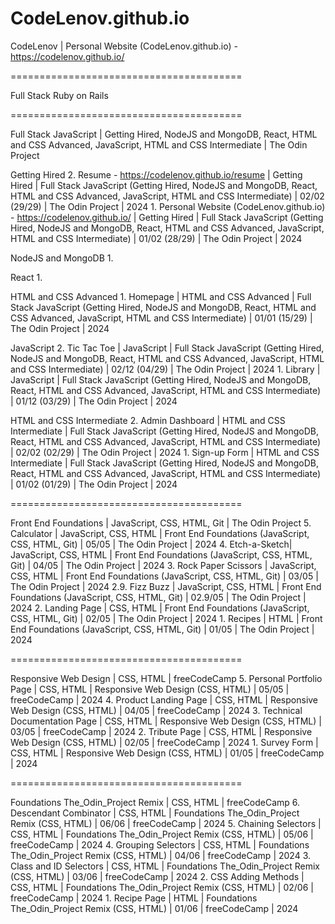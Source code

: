 # CodeLenov.github.io
CodeLenov | Personal Website (CodeLenov.github.io) - https://codelenov.github.io/

========================================

Full Stack Ruby on Rails 

========================================

Full Stack JavaScript | Getting Hired, NodeJS and MongoDB, React, HTML and CSS Advanced, JavaScript, HTML and CSS Intermediate | The Odin Project

Getting Hired
	2. Resume - https://codelenov.github.io/resume | Getting Hired | Full Stack JavaScript (Getting Hired, NodeJS and MongoDB, React, HTML and CSS Advanced, JavaScript, HTML and CSS Intermediate) | 02/02 (29/29) | The Odin Project | 2024
	1. Personal Website (CodeLenov.github.io) - https://codelenov.github.io/ | Getting Hired | Full Stack JavaScript (Getting Hired, NodeJS and MongoDB, React, HTML and CSS Advanced, JavaScript, HTML and CSS Intermediate) | 01/02 (28/29) | The Odin Project | 2024

NodeJS and MongoDB
	1.

React
	1.

HTML and CSS Advanced
	1. Homepage | HTML and CSS Advanced | Full Stack JavaScript (Getting Hired, NodeJS and MongoDB, React, HTML and CSS Advanced, JavaScript, HTML and CSS Intermediate) | 01/01 (15/29) | The Odin Project | 2024

JavaScript
	2. Tic Tac Toe | JavaScript | Full Stack JavaScript (Getting Hired, NodeJS and MongoDB, React, HTML and CSS Advanced, JavaScript, HTML and CSS Intermediate) | 02/12 (04/29) | The Odin Project | 2024
	1. Library | JavaScript | Full Stack JavaScript (Getting Hired, NodeJS and MongoDB, React, HTML and CSS Advanced, JavaScript, HTML and CSS Intermediate) | 01/12 (03/29) | The Odin Project | 2024

HTML and CSS Intermediate
	2. Admin Dashboard | HTML and CSS Intermediate | Full Stack JavaScript (Getting Hired, NodeJS and MongoDB, React, HTML and CSS Advanced, JavaScript, HTML and CSS Intermediate) | 02/02 (02/29) | The Odin Project | 2024
	1. Sign-up Form | HTML and CSS Intermediate | Full Stack JavaScript (Getting Hired, NodeJS and MongoDB, React, HTML and CSS Advanced, JavaScript, HTML and CSS Intermediate) | 01/02 (01/29) | The Odin Project | 2024

========================================

Front End Foundations | JavaScript, CSS, HTML, Git | The Odin Project
	5. Calculator | JavaScript, CSS, HTML | Front End Foundations (JavaScript, CSS, HTML, Git) | 05/05 | The Odin Project | 2024
	4. Etch-a-Sketch| JavaScript, CSS, HTML | Front End Foundations (JavaScript, CSS, HTML, Git) | 04/05 | The Odin Project | 2024
	3. Rock Paper Scissors | JavaScript, CSS, HTML | Front End Foundations (JavaScript, CSS, HTML, Git) | 03/05 | The Odin Project | 2024
	2.9. Fizz Buzz | JavaScript, CSS, HTML | Front End Foundations (JavaScript, CSS, HTML, Git) | 02.9/05 | The Odin Project | 2024
	2. Landing Page | CSS, HTML | Front End Foundations (JavaScript, CSS, HTML, Git) | 02/05 | The Odin Project | 2024
	1. Recipes | HTML | Front End Foundations (JavaScript, CSS, HTML, Git) | 01/05 | The Odin Project | 2024

========================================

Responsive Web Design | CSS, HTML | freeCodeCamp
	5. Personal Portfolio Page | CSS, HTML | Responsive Web Design (CSS, HTML) | 05/05 | freeCodeCamp | 2024
	4. Product Landing Page | CSS, HTML | Responsive Web Design (CSS, HTML) | 04/05 | freeCodeCamp | 2024
	3. Technical Documentation Page | CSS, HTML | Responsive Web Design (CSS, HTML) | 03/05 | freeCodeCamp | 2024
	2. Tribute Page | CSS, HTML | Responsive Web Design (CSS, HTML) | 02/05 | freeCodeCamp | 2024
	1. Survey Form | CSS, HTML | Responsive Web Design (CSS, HTML) | 01/05 | freeCodeCamp | 2024

========================================

Foundations The_Odin_Project Remix | CSS, HTML | freeCodeCamp
	6. Descendant Combinator | CSS, HTML | Foundations The_Odin_Project Remix (CSS, HTML) | 06/06 | freeCodeCamp | 2024
	5. Chaining Selectors | CSS, HTML | Foundations The_Odin_Project Remix (CSS, HTML) | 05/06 | freeCodeCamp | 2024
	4. Grouping Selectors | CSS, HTML | Foundations The_Odin_Project Remix (CSS, HTML) | 04/06 | freeCodeCamp | 2024
	3. Class and ID Selectors | CSS, HTML | Foundations The_Odin_Project Remix (CSS, HTML) | 03/06 | freeCodeCamp | 2024
	2. CSS Adding Methods | CSS, HTML | Foundations The_Odin_Project Remix (CSS, HTML) | 02/06 | freeCodeCamp | 2024
	1. Recipe Page | HTML | Foundations The_Odin_Project Remix (CSS, HTML) | 01/06 | freeCodeCamp | 2024